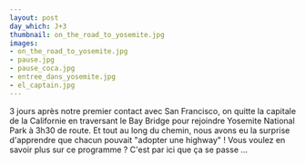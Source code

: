 ```yaml
---
layout: post
day_which: J+3
thumbnail: on_the_road_to_yosemite.jpg
images:
- on_the_road_to_yosemite.jpg
- pause.jpg
- pause_coca.jpg
- entree_dans_yosemite.jpg
- el_captain.jpg
---
```

3 jours après notre premier contact avec San Francisco, on quitte la capitale de la Californie en traversant le Bay Bridge pour rejoindre Yosemite National Park à 3h30 de route. Et tout au long du chemin, nous avons eu la surprise d'apprendre que chacun pouvait "adopter une highway" ! Vous voulez en savoir plus sur ce programme ? C'est par ici que ça se passe ...
